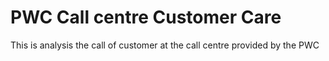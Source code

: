 # PWC Call centre Customer Care
This is analysis the call of customer at the call centre provided by the PWC
